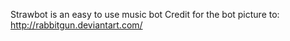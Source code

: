 Strawbot is an easy to use music bot
Credit for the bot picture to: http://rabbitgun.deviantart.com/
